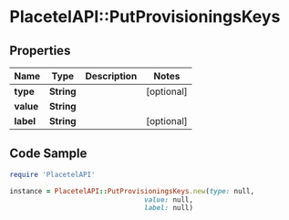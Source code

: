 # PlacetelAPI::PutProvisioningsKeys

## Properties

Name | Type | Description | Notes
------------ | ------------- | ------------- | -------------
**type** | **String** |  | [optional] 
**value** | **String** |  | 
**label** | **String** |  | [optional] 

## Code Sample

```ruby
require 'PlacetelAPI'

instance = PlacetelAPI::PutProvisioningsKeys.new(type: null,
                                 value: null,
                                 label: null)
```


